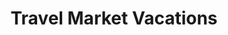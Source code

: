 ---
title: "Travel Market Vacations"
url: /mount-pleasant/travel-market-vacations/
shop: Reisebüro
---